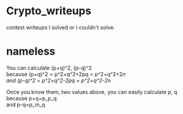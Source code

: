 # Crypto_writeups
contest writeups I solved or I couldn't solve.

# nameless
You can calculate (p+q)^2, (p-q)^2  
because (p+q)^2 = p^2+q^2+2pq = p^2+q^2+2*n  
    and (p-q)^2 = p^2+q^2-2pq = p^2+q^2-2*n  
      
Once you know them, two values above, you can easily calculate p, q  
because p+q=p_p_q  
    and p-q=p_m_q  
